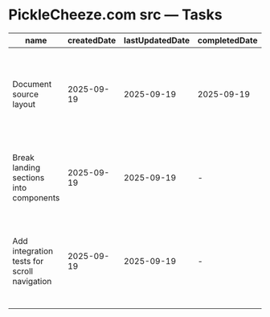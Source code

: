 # PickleCheeze.com src — Tasks

| name | createdDate | lastUpdatedDate | completedDate | status | description |
| --- | --- | --- | --- | --- | --- |
| Document source layout | 2025-09-19 | 2025-09-19 | 2025-09-19 | complete | Captured the purpose of `App.jsx`, navigation settings, and the welcome component in README.md. |
| Break landing sections into components | 2025-09-19 | 2025-09-19 | - | todo | Split `App.jsx` into feature modules to simplify maintenance and enable lazy loading. |
| Add integration tests for scroll navigation | 2025-09-19 | 2025-09-19 | - | todo | Write tests that confirm section IDs scroll correctly when header navigation links are clicked. |

